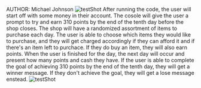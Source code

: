 AUTHOR: Michael Johnson
![testShot](https://github.com/user-attachments/assets/c8b29aae-73d7-429c-b219-62b274807b3c)
After running the code, the user will start off with some money in their account. The cosole will give the user a prompt to try and earn 310 points by the end of the tenth day before the shop closes. 
The shop will have a randomized assortment of items to purchase each day. 
The user is able to choose which items they would like to purchase, and they will get charged accordingly if they can afford it and if there's an item left to purchace. If they do buy an item, they will also earn points.
When the user is finished for the day, the next day will occur and present how many points and cash they have. 
If the user is able to complete the goal of achieving 310 points by the end of the tenth day, they will get a winner message. If they don't achieve the goal, they will get a lose message enstead.
![testShot](https://github.com/user-attachments/assets/42088f0c-c5b8-43c3-bc5d-fceee7f6e14e)
